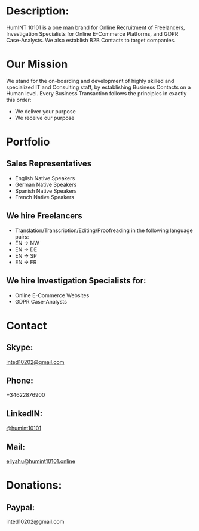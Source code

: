 # Description:
HumINT 10101 is a one man brand for Online Recruitment of Freelancers, Investigation Specialists for Online E-Commerce Platforms, and GDPR Case-Analysts. We also establish B2B Contacts to target companies.

# Our Mission
We stand for the on-boarding and development of highly skilled and specialized IT and Consulting staff, by establishing Business Contacts on a Human level. Every Business Transaction follows the principles in exactly this order:
* We deliver your purpose
* We receive our purpose

# Portfolio
## Sales Representatives
 * English Native Speakers
 * German Native Speakers
 * Spanish Native Speakers
 * French Native Speakers
 
## We hire Freelancers
 * Translation/Transcription/Editing/Proofreading in the following language pairs:
  * EN -> NW
  * EN -> DE
  * EN -> SP
  * EN -> FR

## We hire Investigation Specialists for:
* Online E-Commerce Websites
* GDPR Case-Analysts

# Contact
## Skype: 
 [inted10202@gmail.com](https://join.skype.com/invite/cpNfLATNDSoq)
## Phone: 
 +34622876900
## LinkedIN: 
 [@humint10101](https://www.linkedin.com/in/humint10101/)
## Mail: 
 [eliyahu@humint10101.online](mailto:eliyahu@humint10101.online)

# Donations:
## Paypal: 
 inted10202<span></span>@gmail.com

